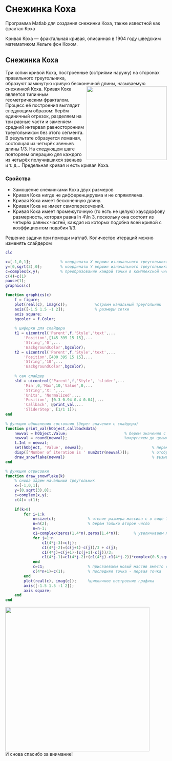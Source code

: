 # Снежинка Коха
Программа Matlab для создания снежинки Коха, также известной как фрактал Коха

Кривая Коха — фрактальная кривая, описанная в 1904 году шведским математиком Хельге фон Кохом.

## Снежинка Коха
Три копии кривой Коха, построенные (остриями наружу) на сторонах правильного треугольника, <br />образуют замкнутую кривую бесконечной длины, называемую снежинкой Коха.
<a href="url"><img src="https://upload.wikimedia.org/wikipedia/commons/thumb/4/48/Koch_curve_construction.svg/1200px-Koch_curve_construction.svg.png" align="right" width="250" height="230"></a>
Кривая Коха является типичным геометрическим фракталом. Процесс её построения выглядит следующим образом: берём единичный отрезок, разделяем на три равные части и заменяем средний интервал равносторонним треугольником без этого сегмента. В результате образуется ломаная, состоящая из четырёх звеньев длины 1/3. На следующем шаге повторяем операцию для каждого из четырёх получившихся звеньев и т. д… Предельная кривая и есть кривая Коха.

### Свойства
- Замощение снежинками Коха двух размеров
- Кривая Коха нигде не дифференцируема и не спрямляема.
- Кривая Коха имеет бесконечную длину.
- Кривая Коха не имеет самопересечений.
- Кривая Коха имеет промежуточную (то есть не целую) хаусдорфову размерность, которая равна ln 4\ln 3, поскольку она состоит из четырёх равных частей, каждая из которых подобна всей кривой с коэффициентом подобия 1/3.

Решение задачи при помощи матлаб. Количество итераций можно изменять слайдером 
```matlab
clc

x=[-1,0,1];             % координаты Х вершин изначального треугольника
y=[0,sqrt(3),0];        % координаты Y вершин изначального треугольника
c=complex(x,y);         % преобразование каждой точки в комплексной число (так удобнее вычислять координаты)
c(4)=c(1)     
pause(1);
graphics(c) 

function graphics(c)
    f = figure;
    plot(real(c), imag(c));            %строим начальный треугольник
    axis([-1.5 1.5 -1 2]);             % размеры сетки
    axis square;
    bgcolor = f.Color;
    
    % циферки для слайдера
    t1 = uicontrol('Parent',f,'Style','text',... 
        'Position',[145 395 15 15],... 
        'String','0',... 
        'BackgroundColor',bgcolor);
    t2 = uicontrol('Parent',f,'Style','text',... 
        'Position',[400 395 15 15],... 
        'String','10',...
        'BackgroundColor',bgcolor);
    
    % сам слайдер 
    sld = uicontrol('Parent',f,'Style', 'slider',...
        'Min',0,'Max',10,'Value',0,...
        'String','X: ',...
        'Units', 'Normalized',...
        'Position', [0.3 0.94 0.4 0.04],...
        'Callback', @print_val,...
        'SliderStep', [1/1 1]); 
end
 
% функция обновления состояния (берет значения с слайдера)
function print_val(hObject,callbackdata)
    newval = hObject.Value;                         % берем значения с слайдера
    newval = round(newval);                         %округляем до целых
    t.Int = newval;
    set(hObject, 'Value', newval);                              % перемещаем слайдер до округленного положения
    disp(['Number of iteration is ' num2str(newval)]);          % отображаем число итераций в консоль
    draw_snowflake(newval)                                      % вызываем функцию отрисовки
end

% функция отрисовки
function draw_snowflake(k)
    % снова задем начальный треугольник
    x=[-1,0,1]; 
    y=[0,sqrt(3),0]; 
    c=complex(x,y);
    c(4)= c(1);
    
    if(k>0)  
        for i=1:k
            n=size(c);              % чтение размера массива с в виде 1 4, 1 13, 1 49...
            n=n(2);                 % берем только второе число
            n=n-1;  
            c1=complex(zeros(1,4*n),zeros(1,4*n));      % увеличиваем массив точек в 4 раза, так как каждая прямая делится на 4 прямых
            for j=1:n
                c1(4*j-3)=c(j);                                                     % первой точке прямой соответствует первая точка предыдущей прямой
                c1(4*j-2)=(c(j+1)-c(j))/3 + c(j);                                   % вторая точка на прямой , но расстоянии 1/3 длины прямой от 1 точки
                c1(4*j)=c(j+1)-(c(j+1)-c(j))/3;                                     % вторая точка на прямой , но расстоянии 1/3 длины прямой от 2 точки
                c1(4*j-1)=c1(4*j-2)+(c1(4*j)-c1(4*j-2))*complex(0.5,sqrt(3)/2);     % третья вершина равностороннего треугольника с вершинами c(4j-2) c(4j)
            end
            c=c1;                   % присваеваем новый массив вместо старого 
            c(4*n+1)=c(1);          % последняя точка - первая точка
        end
        plot(real(c), imag(c));     %цикличное построение графика
        axis([-1.5 1.5 -1 2]);
        axis square;
    end
end
```
<a href="url"><img src="https://github.com/goliksim/Matlab/blob/master/KochSnowflake/koch_img.png?raw=true"  text-align="middle" width="450" ></a>
<br />
И снова спасибо за внимание!

